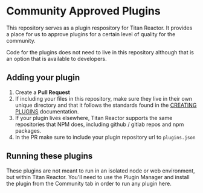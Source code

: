# Community Approved Plugins

This repository serves as a plugin respository for Titan Reactor. It provides a place for us to approve plugins for a certain level of quality for the community.

Code for the plugins does not need to live in this repository although that is an option that is available to developers.

## Adding your plugin

1) Create a **Pull Request**
2) If including your files in this repository, make sure they live in their own unique directory and that it follows the standards found in the [CREATING PLUGINS](https://github.com/imbateam-gg/titan-reactor/blob/dev/CREATING_PLUGINS.md) documentation.
3) If your plugin lives elsewhere, Titan Reactor supports the same repositories that NPM does, including github / gitlab repos and npm packages.
4) In the PR make sure to include your plugin repository url to `plugins.json`

## Running these plugins

These plugins are not meant to run in an isolated node or web environment, but within Titan Reactor. You'll need to use the Plugin Manager and install the plugin from the Community tab in order to run any plugin here.
